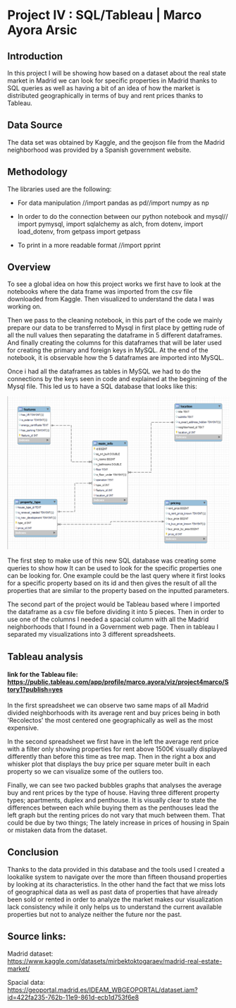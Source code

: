 # Project IV : SQL/Tableau | Marco Ayora Arsic

## Introduction

In this project I will be showing how based on a dataset about the real state market in Madrid we can look for specific properties in Madrid thanks to SQL queries as well as having a bit of an idea of how the market is distributed geographically in terms of buy and rent prices thanks to Tableau.

## Data Source 

The data set was obtained by Kaggle, and the geojson file from the Madrid neighborhood was provided by a Spanish government  website.

## Methodology

The libraries used are the following:
- For data manipulation //import pandas as pd//import numpy as np

- In order to do the connection between our python notebook and mysql// import pymysql, import sqlalchemy as alch, from dotenv, import load_dotenv, from getpass import getpass

- To print in a more readable format //import pprint

## Overview

To see a global idea on how this project works we first have to look at the notebooks where the data frame was imported from the csv file downloaded from Kaggle. Then visualized to understand the data I was working on.

Then we pass to the cleaning notebook, in this part of the code we mainly prepare our data to be transferred  to Mysql in first place by getting rude of all the null values then separating the dataframe in 5 different dataframes. And finally creating the columns for this dataframes that will be later used for creating the primary and foreign keys in MySQL.
At the end of the notebook, it is observable how the 5 dataframes are imported into MySQL.

Once i had all the dataframes as tables in MySQL we had to do the connections by the keys seen in code and explained at the beginning of the Mysql file. This led us to have a SQL database that looks like this:

![!\[Alt text\](image.png)](images/image.png)


The first step to make use of this new SQL database was creating some queries to show how It can be used to look for the specific properties one can be looking for.  One example could be the last query where it first looks for a specific property based on its id and then gives the result of all the properties that are similar to the property based on the inputted parameters.

The second part of the project would be Tableau based where I imported the dataframe as a csv file before dividing it into 5 pieces. Then in order to use one of the columns I needed a spacial column with all the Madrid neighborhoods that I found in a Government web page. Then in tableau I separated my visualizations into 3 different spreadsheets.

## Tableau analysis

#### link for the Tableau file: https://public.tableau.com/app/profile/marco.ayora/viz/project4marco/Story1?publish=yes

In the first spreadsheet we can observe two same maps of all Madrid divided neighborhoods with its average rent and buy prices being in both 'Recolectos' the most centered one geographically as well as the most expensive.

In the second spreadsheet we first have in the left the average rent price with a filter only showing properties for rent above 1500€ visually displayed differently than before this time as tree map. Then in the right a box and whisker plot that displays the buy price per square meter built in each property so we can visualize some of the outliers too.

Finally, we can see two packed bubbles graphs that analyses the average buy and rent prices by the type of house. Having three different property types; apartments, duplex and penthouse. It is visually clear to state the differences between each while buying them as the penthouses lead the left graph but the renting prices do not vary that much between them. That could be due by two things; The lately increase in prices of housing in Spain or mistaken data from the dataset.


## Conclusion

Thanks to the data provided in this database and the tools used I created a lookalike system to navigate over the more than fifteen thousand properties by looking at its characteristics. In the other hand the fact that we miss lots of geographical data as well as past data of properties that have already been sold or rented in order to analyze the market makes our visualization lack consistency while it only helps us to understand the current available properties but not to analyze neither the future nor the past.

## Source links:

Madrid dataset: https://www.kaggle.com/datasets/mirbektoktogaraev/madrid-real-estate-market/

Spacial data: https://geoportal.madrid.es/IDEAM_WBGEOPORTAL/dataset.iam?id=422fa235-762b-11e9-861d-ecb1d753f6e8
